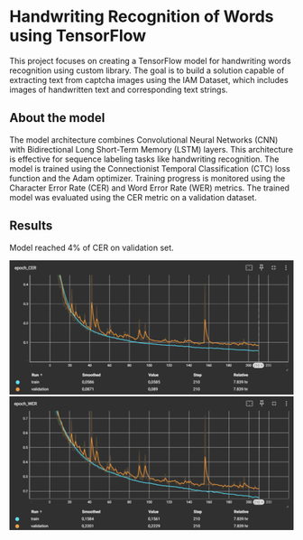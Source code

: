 # Handwriting Recognition of Words using TensorFlow

This project focuses on creating a TensorFlow model for handwriting words recognition using custom library. The goal is to build a solution capable of extracting text from captcha images using the IAM Dataset, which includes images of handwritten text and corresponding text strings.

## About the model

The model architecture combines Convolutional Neural Networks (CNN) with Bidirectional Long Short-Term Memory (LSTM) layers. This architecture is effective for sequence labeling tasks like handwriting recognition. The model is trained using the Connectionist Temporal Classification (CTC) loss function and the Adam optimizer. Training progress is monitored using the Character Error Rate (CER) and Word Error Rate (WER) metrics. The trained model was evaluated using the CER metric on a validation dataset. 

## Results

Model reached 4% of CER on validation set.

![epoch-CER](rm_images/CER.png)
![epoch-WER](rm_images/WER.png)
